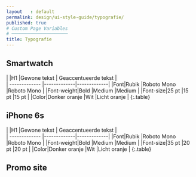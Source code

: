 ```yaml
---
layout   : default
permalink: design/ui-style-guide/typografie/
published: true
# Custom Page Variables
# ─────────────────────
title: Typografie
---
```

## Smartwatch


|     |H1     |Gewone tekst     | Geaccentueerde tekst      |      
| ------------- |-------------|-------------|
|Font|Rubik |Roboto Mono |Roboto Mono |
|Font-weight|Bold |Medium |Medium |
|Font-size|25 pt |15 pt |15 pt |
|Color|Donker oranje |Wit |Licht oranje |
{:.table}

## iPhone 6s



|     |H1     |Gewone tekst     | Geaccentueerde tekst      |      
| ------------- |-------------|-------------|
|Font|Rubik |Roboto Mono |Roboto Mono |
|Font-weight|Bold |Medium |Medium |
|Font-size|35 pt |20 pt |20 pt |
|Color|Donker oranje |Wit |Licht oranje |
{:.table}

## Promo site



